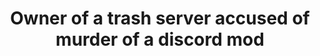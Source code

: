 <html>
  <head>
  </head>
  <body>
  <h1><center>Owner of a trash server accused of murder of a discord mod</h1>
  </body>
</html>
